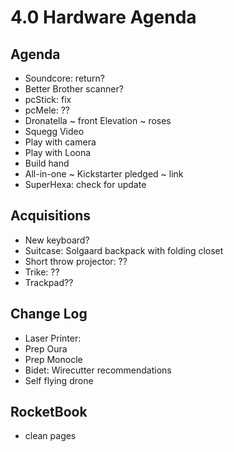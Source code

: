 # 4.0 Hardware Agenda

## Agenda

* Soundcore: return?
* Better Brother scanner?
* pcStick: fix
* pcMele: ??
* Dronatella ~ front Elevation ~ roses
* Squegg Video
* Play with camera
* Play with Loona
* Build hand
* All-in-one ~ Kickstarter pledged ~ link
* SuperHexa: check for update

## Acquisitions

* New keyboard?
* Suitcase: Solgaard backpack with folding closet
* Short throw projector: ??
* Trike: ??
* Trackpad??

## Change Log

* Laser Printer: 
* Prep Oura
* Prep Monocle
* Bidet: Wirecutter recommendations
* Self flying drone

## RocketBook

* clean pages